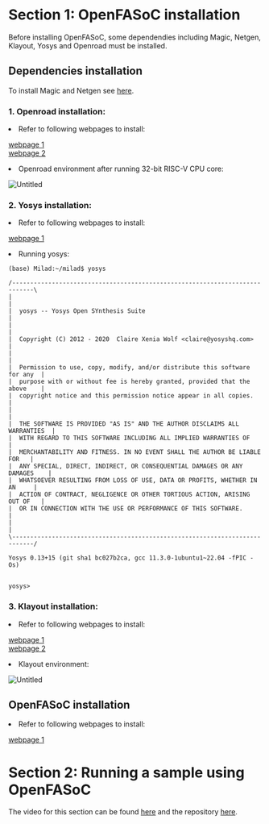 # Section 1: OpenFASoC installation
Before installing OpenFASoC, some dependendies including Magic, Netgen, Klayout, Yosys and Openroad must be installed. <br>

## Dependencies installation


To install Magic and Netgen see [here](https://github.com/miladvafaieenezhad/msvsdwcomp/blob/main/week%200/Readme.md).<br>
  

### 1. Openroad installation:

<li> Refer to following webpages to install:<br>
  
[webpage 1](https://openroad-flow-scripts.readthedocs.io/en/latest/user/BuildLocally.html) <br>
[webpage 2](https://cadhut.com/2022/08/07/how-to-install-openroad-and-other-vlsi-tools-under-ubuntu-22-04-or-linux-mint-21/) <br>
  
<li> Openroad environment after running 32-bit RISC-V CPU core:
  
  ![Untitled](https://user-images.githubusercontent.com/38715276/220562052-fab97ef7-a2e0-42d1-89f3-8beac79f5a2d.png)

  
### 2. Yosys installation:<br>

<li> Refer to following webpages to install:<br>
  
[webpage 1](https://github.com/YosysHQ/yosys) <br>

  
<li> Running yosys:
 
  ```
  (base) Milad:~/milad$ yosys

 /----------------------------------------------------------------------------\
 |                                                                            |
 |  yosys -- Yosys Open SYnthesis Suite                                       |
 |                                                                            |
 |  Copyright (C) 2012 - 2020  Claire Xenia Wolf <claire@yosyshq.com>         |
 |                                                                            |
 |  Permission to use, copy, modify, and/or distribute this software for any  |
 |  purpose with or without fee is hereby granted, provided that the above    |
 |  copyright notice and this permission notice appear in all copies.         |
 |                                                                            |
 |  THE SOFTWARE IS PROVIDED "AS IS" AND THE AUTHOR DISCLAIMS ALL WARRANTIES  |
 |  WITH REGARD TO THIS SOFTWARE INCLUDING ALL IMPLIED WARRANTIES OF          |
 |  MERCHANTABILITY AND FITNESS. IN NO EVENT SHALL THE AUTHOR BE LIABLE FOR   |
 |  ANY SPECIAL, DIRECT, INDIRECT, OR CONSEQUENTIAL DAMAGES OR ANY DAMAGES    |
 |  WHATSOEVER RESULTING FROM LOSS OF USE, DATA OR PROFITS, WHETHER IN AN     |
 |  ACTION OF CONTRACT, NEGLIGENCE OR OTHER TORTIOUS ACTION, ARISING OUT OF   |
 |  OR IN CONNECTION WITH THE USE OR PERFORMANCE OF THIS SOFTWARE.            |
 |                                                                            |
 \----------------------------------------------------------------------------/

 Yosys 0.13+15 (git sha1 bc027b2ca, gcc 11.3.0-1ubuntu1~22.04 -fPIC -Os)


yosys> 
```
  
 ### 3. Klayout installation:<br>

<li> Refer to following webpages to install:<br>
  
[webpage 1](https://www.klayout.de/build.html) <br>
[webpage 2](https://installati.one/ubuntu/21.04/klayout/)<br>
  
<li> Klayout environment:
  
  ![Untitled](https://user-images.githubusercontent.com/38715276/220562750-97ad2953-2048-4f60-afa0-e1f3721d9759.png)
  
  
## OpenFASoC installation
  
  <li> Refer to following webpages to install:<br>
  
[webpage 1](https://openfasoc.readthedocs.io/en/latest/getting-started.html#installation) <br>
    
    
# Section 2: Running a sample using OpenFASoC
    
The video for this section can be found [here](https://onedrive.live.com/?authkey=%21ANgZedkxG5nArLI&id=E0E9B5EEF85B162E%2198904&cid=E0E9B5EEF85B162E&parId=root&parQt=sharedby&parCid=60A96227DD109893&o=OneUp) and the repository [here](https://github.com/rakshit-23/OpenFASOC).

